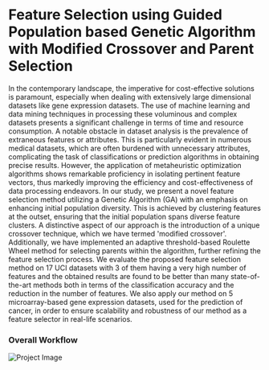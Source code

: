# Feature Selection using Guided Population based Genetic Algorithm with Modified Crossover and Parent Selection
In the contemporary landscape, the imperative for cost-effective solutions is paramount, especially when dealing with extensively large dimensional datasets like gene expression datasets. The use of machine learning and data mining techniques in processing these voluminous and complex datasets presents a significant challenge in terms of time and resource consumption. A notable obstacle in dataset analysis is the prevalence of extraneous features or attributes. This is particularly evident in numerous medical datasets, which are often burdened with unnecessary attributes, complicating the task of classifications or prediction algorithms in obtaining precise results. However, the application of metaheuristic optimization algorithms shows remarkable proficiency in isolating pertinent feature vectors, thus markedly improving the efficiency and cost-effectiveness of data processing endeavors. In our study, we present a novel feature selection method utilizing a Genetic Algorithm (GA) with an emphasis on enhancing initial population diversity. This is achieved by clustering features at the outset, ensuring that the initial population spans diverse feature clusters. A distinctive aspect of our approach is the introduction of a unique crossover technique, which we have termed 'modified crossover'. Additionally, we have implemented an adaptive threshold-based Roulette Wheel method for selecting parents within the algorithm, further refining the feature selection process. We evaluate the proposed feature selection method on 17 UCI datasets with 3 of them having a very high number of features and the obtained results are found to be better than many state-of-the-art methods both in terms of the classification accuracy and the reduction in the number of features. We also apply our method on 5 microarray-based gene expression datasets, used for the prediction of cancer, in order to ensure scalability and robustness of our method as a feature selector in real-life scenarios. 
### Overall Workflow
![Project Image](https://github.com/anurup123/Feature-Selection-using-Guided-Population-based-Genetic-Algorithm-with-Modified-Crossover-and-Parent/blob/main/FLowchart_GA_modifies_final%20(1).png)
